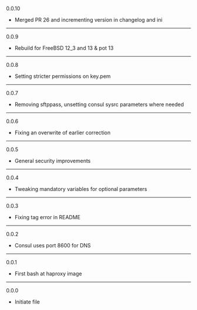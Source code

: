0.0.10

* Merged PR 26 and incrementing version in changelog and ini

---
0.0.9

* Rebuild for FreeBSD 12_3 and 13 & pot 13

---

0.0.8

* Setting stricter permissions on key.pem

---

0.0.7

* Removing sftppass, unsetting consul sysrc parameters where needed

---

0.0.6

* Fixing an overwrite of earlier correction

---

0.0.5

* General security improvements

---

0.0.4

* Tweaking mandatory variables for optional parameters

---

0.0.3

* Fixing tag error in README

---

0.0.2

* Consul uses port 8600 for DNS

---

0.0.1

* First bash at haproxy image

---

0.0.0

* Initiate file

